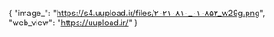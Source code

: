 {
  "image_": "https://s4.uupload.ir/files/۲۰۲۱۰۸۱۰_۰۱۰۸۵۳_w29g.png",
  "web_view": "https://uupload.ir/"
}
